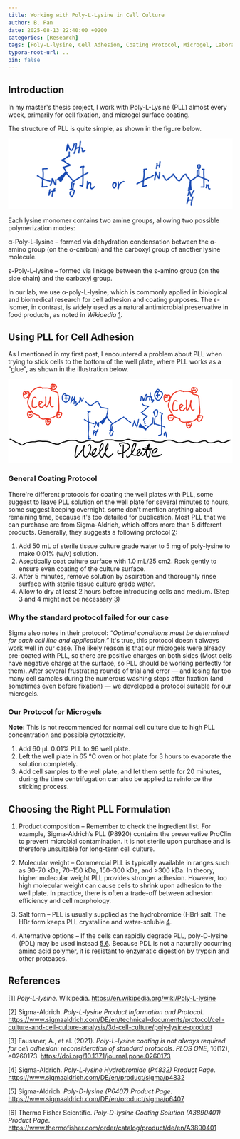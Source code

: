 ```yaml
---
title: Working with Poly-L-Lysine in Cell Culture
author: B. Pan
date: 2025-08-13 22:40:00 +0200
categories: [Research]
tags: [Poly-L-lysine, Cell Adhesion, Coating Protocol, Microgel, Laboratory Tips]
typora-root-url: ..
pin: false
---
```


## Introduction

In my master's thesis project, I work with Poly-L-Lysine (PLL) almost every week, primarily for cell fixation, and microgel surface coating. 

The structure of PLL is quite simple, as shown in the figure below.

![Illustration of α- and ε-Poly-L-lysine structure](/assets/img/2025-08-13-PLL/PLL-illustration.png)

Each lysine monomer contains two amine groups, allowing two possible polymerization modes:

α-Poly-L-lysine – formed via dehydration condensation between the α-amino group (on the α-carbon) and the carboxyl group of another lysine molecule.

ε-Poly-L-lysine – formed via linkage between the ε-amino group (on the side chain) and the carboxyl group.

In our lab, we use α-poly-L-lysine, which is commonly applied in biological and biomedical research for cell adhesion and coating purposes. The ε-isomer, in contrast, is widely used as a natural antimicrobial preservative in food products, as noted in *Wikipedia* [1](https://en.wikipedia.org/wiki/Poly-L-lysine).

## Using PLL for Cell Adhesion

As I mentioned in my first post, I encountered a problem about PLL when trying to stick cells to the bottom of the well plate, where PLL works as a "glue", as shown in the illustration below. 

![Mechanism of cell adhesion with PLL coating](/assets/img/2025-08-13-PLL/Cell-Adhesion.png)

### General Coating Protocol

There're different protocols for coating the well plates with PLL, some suggest to leave PLL solution on the well plate for several minutes to hours, some suggest keeping overnight, some don't mention anything about remaining time, because it's too detailed for publication. Most PLL that we can purchase are from Sigma-Aldrich, which offers more than 5 different products. Generally, they suggests a following protocol [2](https://www.sigmaaldrich.com/DE/en/technical-documents/protocol/cell-culture-and-cell-culture-analysis/3d-cell-culture/poly-lysine-product):

1. Add 50 mL of sterile tissue culture grade water to 5 mg of poly-lysine to make 0.01% (w/v) solution.
2. Aseptically coat culture surface with 1.0 mL/25 cm2. Rock gently to ensure even coating of the culture surface.
3. After 5 minutes, remove solution by aspiration and thoroughly rinse surface with sterile tissue culture grade water.
4. Allow to dry at least 2 hours before introducing cells and medium. (Step 3 and 4 might not be necessary [3](https://doi.org/10.1371/journal.pone.0260173))

### Why the standard protocol failed for our case

Sigma also notes in their protocol: *“Optimal conditions must be determined for each cell line and application.”* It's true, this protocol doesn't always work well in our case. The likely reason is that our microgels were already pre-coated with PLL, so there are positive charges on both sides (Most cells have negative charge at the surface, so PLL should be working perfectly for them). After several frustrating rounds of trial and error — and losing far too many cell samples during the numerous washing steps after fixation (and sometimes even before fixation) — we developed a protocol suitable for our microgels.

### Our Protocol for Microgels

**Note:** This is not recommended for normal cell culture due to high PLL concentration and possible cytotoxicity.

1. Add 60 μL 0.01% PLL to 96 well plate.
2. Left the well plate in 65 °C oven or hot plate for 3 hours to evaporate the solution completely.
3. Add cell samples to the well plate, and let them settle for 20 minutes, during the time centrifugation can also be applied to reinforce the sticking process.

## Choosing the Right PLL Formulation

1. Product composition – Remember to check the ingredient list. For example, Sigma-Aldrich’s PLL (P8920) contains the preservative ProClin to prevent microbial contamination. It is not sterile upon purchase and is therefore unsuitable for long-term cell culture.

2. Molecular weight – Commercial PLL is typically available in ranges such as 30–70 kDa, 70–150 kDa, 150–300 kDa, and >300 kDa. In theory, higher molecular weight PLL provides stronger adhesion. However, too high molecular weight can cause cells to shrink upon adhesion to the well plate. In practice, there is often a trade-off between adhesion efficiency and cell morphology.

3. Salt form – PLL is usually supplied as the hydrobromide (HBr) salt. The HBr form keeps PLL crystalline and water-soluble [4](https://www.sigmaaldrich.com/DE/en/product/sigma/p4832).

4. Alternative options – If the cells can rapidly degrade PLL, poly-D-lysine (PDL) may be used instead [5](https://www.sigmaaldrich.com/DE/en/product/sigma/p6407),[6](https://www.thermofisher.com/order/catalog/product/de/en/A3890401). Because PDL is not a naturally occurring amino acid polymer, it is resistant to enzymatic digestion by trypsin and other proteases.

## References

[1] *Poly-L-lysine*. Wikipedia. https://en.wikipedia.org/wiki/Poly-L-lysine

[2] Sigma-Aldrich. *Poly-L-lysine Product Information and Protocol*. https://www.sigmaaldrich.com/DE/en/technical-documents/protocol/cell-culture-and-cell-culture-analysis/3d-cell-culture/poly-lysine-product

[3] Faussner, A., et al. (2021). *Poly-L-lysine coating is not always required for cell adhesion: reconsideration of standard protocols*. *PLOS ONE*, 16(12), e0260173. https://doi.org/10.1371/journal.pone.0260173

[4] Sigma-Aldrich. *Poly-L-lysine Hydrobromide (P4832) Product Page*. https://www.sigmaaldrich.com/DE/en/product/sigma/p4832

[5] Sigma-Aldrich. *Poly-D-lysine (P6407) Product Page*. https://www.sigmaaldrich.com/DE/en/product/sigma/p6407  

[6] Thermo Fisher Scientific. *Poly-D-lysine Coating Solution (A3890401) Product Page*. https://www.thermofisher.com/order/catalog/product/de/en/A3890401


